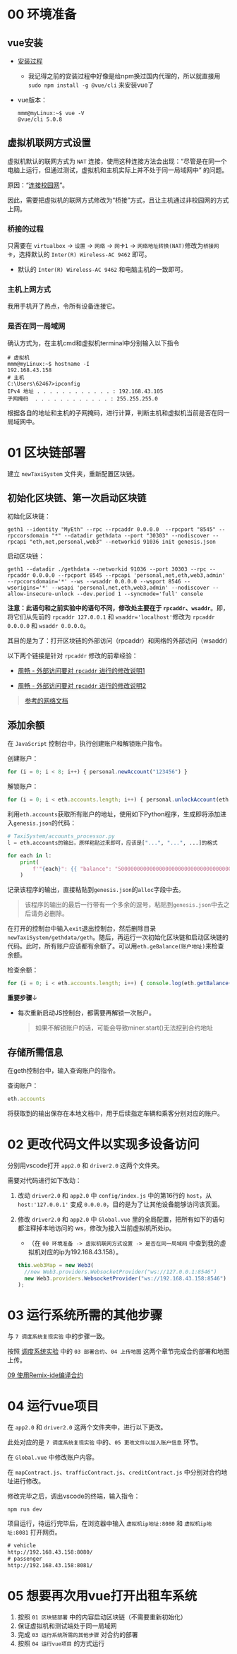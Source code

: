 # 00 环境准备

## vue安装

* [安装过程](https://blog.csdn.net/gxgalaxy/article/details/104884128?ops_request_misc=%257B%2522request%255Fid%2522%253A%2522167938555816782427449222%2522%252C%2522scm%2522%253A%252220140713.130102334.pc%255Fall.%2522%257D&request_id=167938555816782427449222&biz_id=&utm_medium=distribute.pc_search_result.none-task-code-2~all~first_rank_ecpm_v1~rank_v31_ecpm-1-104884128-12-null-null.142^v74^insert_down3,201^v4^add_ask,239^v2^insert_chatgpt&utm_term=ubuntu%20vue%20vscode)
  * 我记得之前的安装过程中好像是给npm换过国内代理的，所以就直接用 `sudo npm install -g @vue/cli` 来安装vue了

* vue版本：

    ```shell
    mmm@myLinux:~$ vue -V
    @vue/cli 5.0.8
    ```

## 虚拟机联网方式设置

虚拟机默认的联网方式为 `NAT` 连接，使用这种连接方法会出现：“尽管是在同一个电脑上运行，但通过测试，虚拟机和主机实际上并不处于同一局域网中” 的问题。

原因：“[连接校园网](https://blog.csdn.net/qq_41709234/article/details/123149787?ops_request_misc=&request_id=&biz_id=102&utm_term=%E6%A1%A5%E6%8E%A5%E6%A8%A1%E5%BC%8F%20ubuntu%E6%B2%A1%E6%9C%89hostname&utm_medium=distribute.pc_search_result.none-task-blog-2~all~sobaiduweb~default-6-123149787.142^v76^insert_down38,201^v4^add_ask,239^v2^insert_chatgpt)”。

因此，需要把虚拟机的联网方式修改为“桥接”方式，且让主机通过非校园网的方式上网。

### 桥接的过程

只需要在 `virtualbox` -> `设置` -> `网络` -> `网卡1` -> `网络地址转换(NAT)`修改为`桥接网卡`，选择默认的 `Inter(R) Wireless-AC 9462` 即可。

* 默认的 `Inter(R) Wireless-AC 9462` 和电脑主机的一致即可。

### 主机上网方式

我用手机开了热点，令所有设备连接它。

### 是否在同一局域网

确认方式为，在主机cmd和虚拟机terminal中分别输入以下指令

```shell
# 虚拟机
mmm@myLinux:~$ hostname -I
192.168.43.158
# 主机
C:\Users\62467>ipconfig
IPv4 地址 . . . . . . . . . . . . : 192.168.43.105
子网掩码  . . . . . . . . . . . . : 255.255.255.0
```

根据各自的地址和主机的子网掩码，进行计算，判断主机和虚拟机当前是否在同一局域网中。

# 01 区块链部署

建立 `newTaxiSystem` 文件夹，重新配置区块链。

## 初始化区块链、第一次启动区块链

初始化区块链：

```shell
geth1 --identity "MyEth" --rpc --rpcaddr 0.0.0.0  --rpcport "8545" --rpccorsdomain "*" --datadir gethdata --port "30303" --nodiscover --rpcapi "eth,net,personal,web3" --networkid 91036 init genesis.json
```

启动区块链：

```shell
geth1 --datadir ./gethdata --networkid 91036 --port 30303 --rpc --rpcaddr 0.0.0.0 --rpcport 8545 --rpcapi 'personal,net,eth,web3,admin' --rpccorsdomain='*' --ws --wsaddr 0.0.0.0 --wsport 8546 --wsorigins='*' --wsapi 'personal,net,eth,web3,admin' --nodiscover --allow-insecure-unlock --dev.period 1 --syncmode='full' console
```

**注意：此语句和之前实验中的语句不同，修改处主要在于 `rpcaddr`、`wsaddr`**。即，将它们从先前的 `rpcaddr 127.0.0.1` 和 `wsaddr='localhost'`修改为 `rpcaddr 0.0.0.0` 和 `wsaddr 0.0.0.0`。

其目的是为了：打开区块链的外部访问（rpcaddr）和网络的外部访问（wsaddr）

以下两个链接是针对 `rpcaddr` 修改的前辈经验：

* [周畅 - 外部访问要对 `rpcaddr` 进行的修改说明1](https://github.com/xyongcn/BlockChain2017/blob/master/doc/%E8%B7%AF%E5%86%B5%E5%8C%BA%E5%9D%97%E9%93%BE%E4%BB%A3%E7%A0%81%E8%AF%B4%E6%98%8E.md)

* [周畅 - 外部访问要对 `rpcaddr` 进行的修改说明2](https://github.com/xyongcn/BlockChain2017/blob/master/doc/%E8%B7%AF%E5%86%B5%E6%8E%A2%E6%B5%8B%E5%BC%80%E5%8F%91%E6%96%87%E6%A1%A3.md)

> [参考的网络文档](https://learnblockchain.cn/2018/08/16/719a34fe484d)

## 添加余额

在 `JavaScript` 控制台中，执行创建账户和解锁账户指令。

创建账户：

```javascript
for (i = 0; i < 8; i++) { personal.newAccount("123456") }
```

解锁账户：

```javascript
for (i = 0; i < eth.accounts.length; i++) { personal.unlockAccount(eth.accounts[i],"123456",0) }
```

利用`eth.accounts`获取所有账户的地址，使用如下Python程序，生成即将添加进入`genesis.json`的代码：

```python
# TaxiSystem/accounts_processor.py
l = eth.accounts的输出，原样粘贴过来即可，应该是["...", "...", ...]的格式

for each in l:
    print(
        f'"{each}": {{ "balance": "50000000000000000000000000000000000000000", "position": "test0123456789", "txtime": 1 }},'
    )

```

记录该程序的输出，直接粘贴到`genesis.json`的`alloc`字段中去。

> 该程序的输出的最后一行带有一个多余的逗号，粘贴到`genesis.json`中去之后请务必删除。

在打开的控制台中输入`exit`退出控制台，然后删除目录`newTaxiSystem/gethdata/geth`。随后，再运行一次初始化区块链和启动区块链的代码。此时，所有账户应该都有余额了。可以用`eth.geBalance(账户地址)`来检查余额。

检查余额：

```js
for (i = 0; i < eth.accounts.length; i++) { console.log(eth.getBalance(eth.accounts[i])) }
```

**重要步骤**↓

* 每次重新启动JS控制台，都需要再解锁一次账户。
    > 如果不解锁账户的话，可能会导致miner.start()无法挖到合约地址

## 存储所需信息

在geth控制台中，输入查询账户的指令。

查询账户：

```js
eth.accounts
```

将获取到的输出保存在本地文档中，用于后续指定车辆和乘客分别对应的账户。

# 02 更改代码文件以实现多设备访问

分别用vscode打开 `app2.0` 和 `driver2.0` 这两个文件夹。

需要对代码进行如下改动：

1. 改动 `driver2.0` 和 `app2.0` 中 `config/index.js` 中的第16行的 `host`，从 `host:'127.0.0.1'` 变成 `0.0.0.0`，目的是为了让其他设备能够访问该页面。

2. 修改 `driver2.0` 和 `app2.0` 中 `Global.vue` 里的全局配置，把所有如下的语句都注释掉本地访问的 ws，修改为接入当前虚拟机所处ip。
    * （在 `00 环境准备 -> 虚拟机联网方式设置 -> 是否在同一局域网` 中查到我的虚拟机对应的ip为192.168.43.158）。

    ```javascript
    this.web3Map = new Web3(
      //new Web3.providers.WebsocketProvider("ws://127.0.0.1:8546")
      new Web3.providers.WebsocketProvider("ws://192.168.43.158:8546")
    );
    ```

# 03 运行系统所需的其他步骤

与 `7 调度系统复现实验` 中的步骤一致。

按照 [调度系统实验](https://github.com/LancerEnk/GraduationDesign/blob/main/doc/%E5%A4%8D%E7%8E%B0%E6%89%8B%E5%86%8C/7%20%E8%B0%83%E5%BA%A6%E7%B3%BB%E7%BB%9F%E5%A4%8D%E7%8E%B0%E5%AE%9E%E9%AA%8C.md) 中的 `03 部署合约`、`04 上传地图` 这两个章节完成合约部署和地图上传。

[09 使用Remix-ide编译合约](./%E5%A4%8D%E7%8E%B0%E6%89%8B%E5%86%8C_CJZandWQL/9%20%E4%BD%BF%E7%94%A8Remix-ide%E7%BC%96%E8%AF%91%E5%90%88%E7%BA%A6.md)

# 04 运行vue项目

在 `app2.0` 和 `driver2.0` 这两个文件夹中，进行以下更改。

此处对应的是 `7 调度系统复现实验` 中的、`05 更改文件以加入账户信息` 环节。

在 `Global.vue` 中修改账户内容。

在 `mapContract.js`、`trafficContract.js`、`creditContract.js` 中分别对合约地址进行修改。

修改完毕之后，调出vscode的终端，输入指令：

```shell
npm run dev
```

项目运行，待运行完毕后，在浏览器中输入 `虚拟机ip地址:8080` 和 `虚拟机ip地址:8081` 打开网页。

```txt
# vehicle
http://192.168.43.158:8080/
# passenger
http://192.168.43.158:8081/
```

# 05 想要再次用vue打开出租车系统

1. 按照 `01 区块链部署` 中的内容启动区块链（不需要重新初始化）
2. 保证虚拟机和测试端处于同一局域网
3. 完成 `03 运行系统所需的其他步骤` 对合约的部署
4. 按照 `04 运行vue项目` 的方式运行
